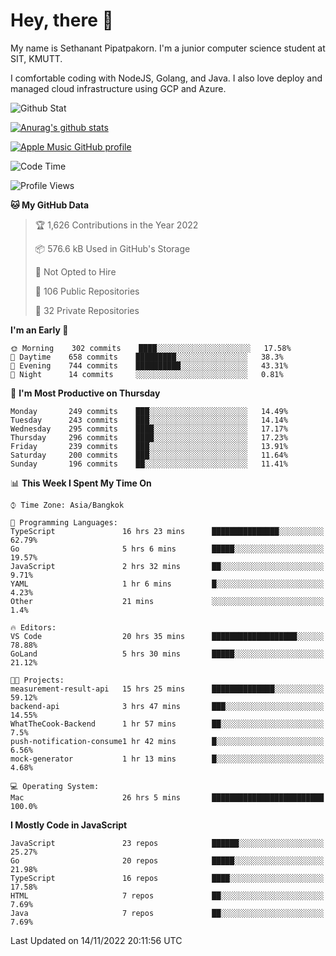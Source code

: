 # Hey, there 🙌
My name is Sethanant Pipatpakorn. I'm a junior computer science student at SIT, KMUTT.

I comfortable coding with NodeJS, Golang, and Java. I also love deploy and managed cloud infrastructure using GCP and Azure.

![Github Stat](https://github-profile-summary-cards.vercel.app/api/cards/profile-details?username=thetkpark&theme=dracula)

[![Anurag's github stats](https://github-readme-stats.vercel.app/api?username=thetkpark&count_private=true&show_icons=true&theme=tokyonight)](https://github.com/anuraghazra/github-readme-stats)

[![Apple Music GitHub profile](https://apple-music-github-profile.rayriffy.com/theme/light.svg?uid=000347.6120fcbefcb74cd59d65c108cc315787.1333)](https://github.com/rayriffy/apple-music-github-profile)

<!--START_SECTION:waka-->
![Code Time](http://img.shields.io/badge/Code%20Time-921%20hrs%2031%20mins-blue)

![Profile Views](http://img.shields.io/badge/Profile%20Views-6-blue)

**🐱 My GitHub Data** 

> 🏆 1,626 Contributions in the Year 2022
 > 
> 📦 576.6 kB Used in GitHub's Storage 
 > 
> 🚫 Not Opted to Hire
 > 
> 📜 106 Public Repositories 
 > 
> 🔑 32 Private Repositories  
 > 
**I'm an Early 🐤** 

```text
🌞 Morning    302 commits    ████░░░░░░░░░░░░░░░░░░░░░   17.58% 
🌆 Daytime    658 commits    █████████░░░░░░░░░░░░░░░░   38.3% 
🌃 Evening    744 commits    ██████████░░░░░░░░░░░░░░░   43.31% 
🌙 Night      14 commits     ░░░░░░░░░░░░░░░░░░░░░░░░░   0.81%

```
📅 **I'm Most Productive on Thursday** 

```text
Monday       249 commits    ███░░░░░░░░░░░░░░░░░░░░░░   14.49% 
Tuesday      243 commits    ███░░░░░░░░░░░░░░░░░░░░░░   14.14% 
Wednesday    295 commits    ████░░░░░░░░░░░░░░░░░░░░░   17.17% 
Thursday     296 commits    ████░░░░░░░░░░░░░░░░░░░░░   17.23% 
Friday       239 commits    ███░░░░░░░░░░░░░░░░░░░░░░   13.91% 
Saturday     200 commits    ███░░░░░░░░░░░░░░░░░░░░░░   11.64% 
Sunday       196 commits    ██░░░░░░░░░░░░░░░░░░░░░░░   11.41%

```


📊 **This Week I Spent My Time On** 

```text
⌚︎ Time Zone: Asia/Bangkok

💬 Programming Languages: 
TypeScript               16 hrs 23 mins      ███████████████░░░░░░░░░░   62.79% 
Go                       5 hrs 6 mins        █████░░░░░░░░░░░░░░░░░░░░   19.57% 
JavaScript               2 hrs 32 mins       ██░░░░░░░░░░░░░░░░░░░░░░░   9.71% 
YAML                     1 hr 6 mins         █░░░░░░░░░░░░░░░░░░░░░░░░   4.23% 
Other                    21 mins             ░░░░░░░░░░░░░░░░░░░░░░░░░   1.4%

🔥 Editors: 
VS Code                  20 hrs 35 mins      ███████████████████░░░░░░   78.88% 
GoLand                   5 hrs 30 mins       █████░░░░░░░░░░░░░░░░░░░░   21.12%

🐱‍💻 Projects: 
measurement-result-api   15 hrs 25 mins      ██████████████░░░░░░░░░░░   59.12% 
backend-api              3 hrs 47 mins       ███░░░░░░░░░░░░░░░░░░░░░░   14.55% 
WhatTheCook-Backend      1 hr 57 mins        ██░░░░░░░░░░░░░░░░░░░░░░░   7.5% 
push-notification-consume1 hr 42 mins        █░░░░░░░░░░░░░░░░░░░░░░░░   6.56% 
mock-generator           1 hr 13 mins        █░░░░░░░░░░░░░░░░░░░░░░░░   4.68%

💻 Operating System: 
Mac                      26 hrs 5 mins       █████████████████████████   100.0%

```

**I Mostly Code in JavaScript** 

```text
JavaScript               23 repos            ██████░░░░░░░░░░░░░░░░░░░   25.27% 
Go                       20 repos            █████░░░░░░░░░░░░░░░░░░░░   21.98% 
TypeScript               16 repos            ████░░░░░░░░░░░░░░░░░░░░░   17.58% 
HTML                     7 repos             ██░░░░░░░░░░░░░░░░░░░░░░░   7.69% 
Java                     7 repos             ██░░░░░░░░░░░░░░░░░░░░░░░   7.69%

```



 Last Updated on 14/11/2022 20:11:56 UTC
<!--END_SECTION:waka-->
